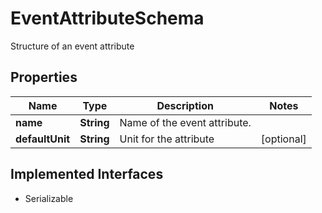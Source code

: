 

# EventAttributeSchema

Structure of an event attribute

## Properties

| Name | Type | Description | Notes |
|------------ | ------------- | ------------- | -------------|
|**name** | **String** | Name of the event attribute. |  |
|**defaultUnit** | **String** | Unit for the attribute |  [optional] |


## Implemented Interfaces

* Serializable


